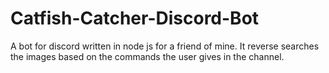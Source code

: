 # Catfish-Catcher-Discord-Bot
A bot for discord written in node js for a friend of mine. It reverse searches the images based on the commands the user gives in the channel.
